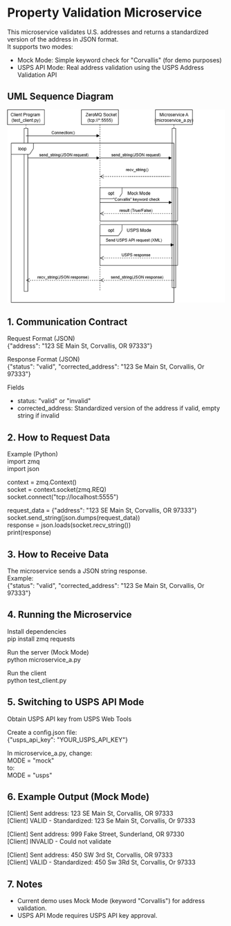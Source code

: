 # Property Validation Microservice

This microservice validates U.S. addresses and returns a standardized version of the address in JSON format.  
It supports two modes:
- Mock Mode: Simple keyword check for "Corvallis" (for demo purposes)
- USPS API Mode: Real address validation using the USPS Address Validation API



## UML Sequence Diagram
![UML Sequence Diagram](images/tauriel.png)



## 1. Communication Contract

Request Format (JSON)  
{"address": "123 SE Main St, Corvallis, OR 97333"}

Response Format (JSON)  
{"status": "valid", "corrected_address": "123 Se Main St, Corvallis, Or 97333"}

Fields  
- status: "valid" or "invalid"  
- corrected_address: Standardized version of the address if valid, empty string if invalid  



## 2. How to Request Data

Example (Python)  
import zmq  
import json  

context = zmq.Context()  
socket = context.socket(zmq.REQ)  
socket.connect("tcp://localhost:5555")  

request_data = {"address": "123 SE Main St, Corvallis, OR 97333"}  
socket.send_string(json.dumps(request_data))  
response = json.loads(socket.recv_string())  
print(response)  



## 3. How to Receive Data

The microservice sends a JSON string response.  
Example:  
{"status": "valid", "corrected_address": "123 Se Main St, Corvallis, Or 97333"}  



## 4. Running the Microservice

Install dependencies  
pip install zmq requests  

Run the server (Mock Mode)  
python microservice_a.py  

Run the client  
python test_client.py  



## 5. Switching to USPS API Mode

Obtain USPS API key from USPS Web Tools  

Create a config.json file:  
{"usps_api_key": "YOUR_USPS_API_KEY"}

In microservice_a.py, change:  
MODE = "mock"  
to:  
MODE = "usps"  



## 6. Example Output (Mock Mode)

[Client] Sent address: 123 SE Main St, Corvallis, OR 97333  
[Client] VALID - Standardized: 123 Se Main St, Corvallis, Or 97333  

[Client] Sent address: 999 Fake Street, Sunderland, OR 97330  
[Client] INVALID - Could not validate  

[Client] Sent address: 450 SW 3rd St, Corvallis, OR 97333  
[Client] VALID - Standardized: 450 Sw 3Rd St, Corvallis, Or 97333  



## 7. Notes
- Current demo uses Mock Mode (keyword "Corvallis") for address validation.  
- USPS API Mode requires USPS API key approval.  
